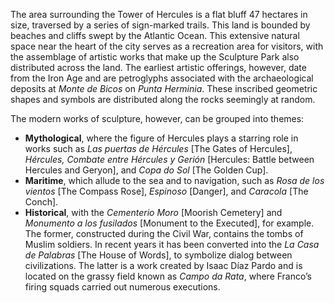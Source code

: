 The area surrounding the Tower of Hercules is a flat bluff 47 hectares in size, traversed by a series of sign-marked trails. This land is bounded by beaches and cliffs swept by the Atlantic Ocean. This extensive natural space near the heart of the city serves as a recreation area for visitors, with the assemblage of artistic works that make up the Sculpture Park also distributed across the land. The earliest artistic offerings, however, date from the Iron Age and are petroglyphs associated with the archaeological deposits at *Monte de Bicos* on *Punta Herminia*. These inscribed geometric shapes and symbols are distributed along the rocks seemingly at random.

The modern works of sculpture, however, can be grouped into themes: 

* **Mythological**, where the figure of Hercules plays a starring role in works such as *Las puertas de Hércules* [The Gates of Hercules], *Hércules, Combate entre Hércules y Gerión* [Hercules: Battle between Hercules and Geryon], and *Copa do Sol* [The Golden Cup].
* **Maritime**, which allude to the sea and to navigation, such as *Rosa de los vientos* [The Compass Rose], *Espinoso* [Danger], and *Caracola* [The Conch].
* **Historical**, with the *Cementerio Moro* [Moorish Cemetery] and *Monumento a los fusilados* [Monument to the Executed], for example. The former, constructed during the Civil War, contains the tombs of Muslim soldiers. In recent years it has been converted into the *La Casa de Palabras* [The House of Words], to symbolize dialog between civilizations. The latter is a work created by Isaac Díaz Pardo and is located on the grassy field known as *Campo da Rata*, where Franco’s firing squads carried out numerous executions.